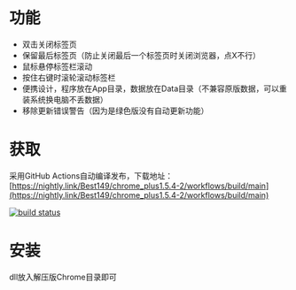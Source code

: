 # 功能
- 双击关闭标签页
- 保留最后标签页（防止关闭最后一个标签页时关闭浏览器，点X不行）
- 鼠标悬停标签栏滚动
- 按住右键时滚轮滚动标签栏
- 便携设计，程序放在App目录，数据放在Data目录（不兼容原版数据，可以重装系统换电脑不丢数据）
- 移除更新错误警告（因为是绿色版没有自动更新功能）
# 获取
采用GitHub Actions自动编译发布，下载地址：[https://nightly.link/Best149/chrome_plus1.5.4-2/workflows/build/main](https://nightly.link/Best149/chrome_plus1.5.4-2/workflows/build/main)

[![build status](https://github.com/Best149/chrome_plus1.5.4-2/actions/workflows/build.yml/badge.svg)](https://github.com/Best149/chrome_plus1.5.4-2/actions/workflows/build.yml)
# 安装
dll放入解压版Chrome目录即可
